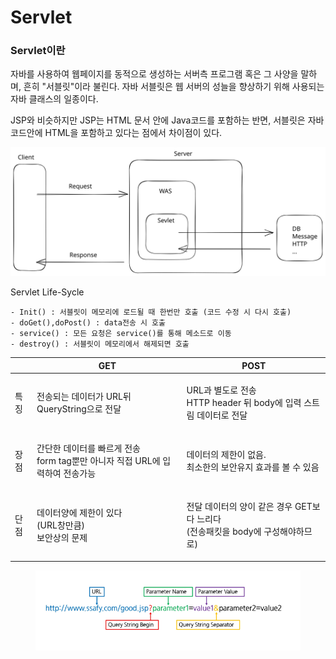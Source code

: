 # Servlet

### Servlet이란

자바를 사용하여 웹페이지를 동적으로 생성하는 서버측 프로그램 혹은 그 사양을 말하며, 흔히 "서블릿"이라 불린다. 자바 서블릿은 웹 서버의 성늘을 향상하기 위해 사용되는 자바 클래스의 일종이다.&#x20;

JSP와 비슷하지만 JSP는 HTML 문서 안에 Java코드를 포함하는 반면, 서블릿은 자바코드안에 HTML을 포함하고 있다는 점에서 차이점이 있다.

<img src="../../.gitbook/assets/file.excalidraw (3).svg" alt="" class="gitbook-drawing">

Servlet Life-Sycle

```
- Init() : 서블릿이 메모리에 로드될 때 한번만 호출 (코드 수정 시 다시 호출)
- doGet(),doPost() : data전송 시 호출 
- service() : 모든 요청은 service()를 통해 메소드로 이동 
- destroy() : 서블릿이 메모리에서 해제되면 호출
```

|    | GET                                                        | POST                                                       |
| -- | ---------------------------------------------------------- | ---------------------------------------------------------- |
| 특징 | 전송되는 데이터가 URL뒤 QueryString으로 전달                            | <p>URL과 별도로 전송<br>HTTP header 뒤 body에 입력 스트림 데이터로 전달</p>   |
| 장점 | <p>간단한 데이터를 빠르게 전송<br>form tag뿐만 아니자 직접 URL에 입력하여 전송가능</p> | <p>데이터의 제한이 없음.<br>최소한의 보안유지 효과를 볼 수 있음</p>                |
| 단점 | <p>데이터양에 제한이 있다<br>(URL창만큼)<br>보안상의 문제</p>                 | <p>전달 데이터의 양이 같은 경우 GET보다 느리다<br>(전송패킷을 body에 구성해야하므로)</p> |

<figure><img src="../../.gitbook/assets/image (3) (1).png" alt=""><figcaption></figcaption></figure>
